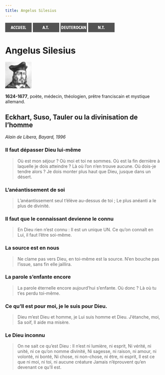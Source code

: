 ```yaml
---
title: Angelus Silesius
---
```

[<img src="/images/accueil.png">](/)
[<img src="/images/ancientestament.png">](/pages/ancientestament.html)
[<img src="/images/deuterocanoniques.png">](/pages/deuterocanoniques.html)
[<img src="/images/nouveautestament.png">](/pages/nouveautestament.html)

# Angelus Silesius

[<img src="/images/angelussilesius.png">](https://fr.wikipedia.org/wiki/Angelus_Silesius)

**1624-1677**, poète, médecin, théologien, prêtre franciscain et mystique allemand.


## Eckhart, Suso, Tauler ou la divinisation de l’homme <a name="titre"></a>
*Alain de Libera, Bayard, 1996*

### Il faut dépasser Dieu lui-même

>Où est mon séjour ? Où moi et toi ne sommes. Où est la fin dernière à laquelle je dois atteindre ? Là où l’on n’en trouve aucune. Où dois-je tendre alors ? Je dois monter plus haut que Dieu, jusque dans un désert.

### L’anéantissement de soi

>L’anéantissement seul t’élève au-dessus de toi ; Le plus anéanti a le plus de divinité.

### Il faut que le connaissant devienne le connu

>En Dieu rien n’est connu : Il est un unique UN. Ce qu’on connaît en Lui, il faut l’être soi-même.

### La source est en nous

>Ne clame pas vers Dieu, en toi-même est la source. N’en bouche pas l’issue, sans fin elle jaillira.

### La parole s’enfante encore

>La parole éternelle encore aujourd’hui s’enfante. Où donc ? Là où tu t’es perdu toi-même.

### Ce qu’Il est pour moi, je le suis pour Dieu.

>Dieu m’est Dieu et homme, je Lui suis homme et Dieu. J’étanche, moi, Sa soif, Il aide ma misère.

### Le Dieu inconnu

>On ne sait ce qu’est Dieu : Il n’est ni lumière, ni esprit, Ni vérité, ni unité, ni ce qu’on nomme divinité, Ni sagesse, ni raison, ni amour, ni volonté, ni bonté, Ni chose, ni non-chose, ni être, ni esprit, Il est ce que ni moi, ni toi, ni aucune créature Jamais n’éprouvent qu’en devenant ce qu’Il est.